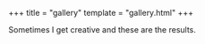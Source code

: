 +++
title = "gallery"
template = "gallery.html"
+++

Sometimes I get creative and these are the results.
